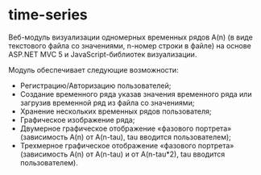 # time-series
Веб-модуль визуализации одномерных временных рядов A(n) (в виде текстового файла со значениями, n-номер строки в файле) на основе ASP.NET MVC 5 и JavaScript-библиотек визуализации.

Модуль обеспечивает следующие возможности:
- Регистрацию/Авторизацию пользователей;
- Создание временного ряда указав значения временного ряда или загрузив временной ряд из файла со значениями;
- Хранение нескольких временных рядов пользователя;
- Графическое изображение ряда;
- Двумерное графическое отображение «фазового портрета» (зависимость A(n) от A(n-tau), tau вводится пользователем);
- Трехмерное графическое отображение «фазового портрета» (зависимость A(n) от A(n-tau) и от A(n-tau*2), tau вводится пользователем).
